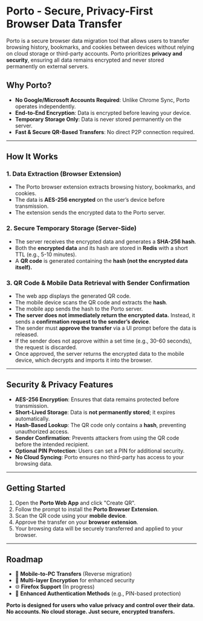 # Porto - Secure, Privacy-First Browser Data Transfer

Porto is a secure browser data migration tool that allows users to transfer browsing history, bookmarks, and cookies between devices without relying on cloud storage or third-party accounts. Porto prioritizes **privacy and security**, ensuring all data remains encrypted and never stored permanently on external servers.

## Why Porto?
- **No Google/Microsoft Accounts Required**: Unlike Chrome Sync, Porto operates independently.
- **End-to-End Encryption**: Data is encrypted before leaving your device.
- **Temporary Storage Only**: Data is never stored permanently on the server.
- **Fast & Secure QR-Based Transfers**: No direct P2P connection required.

---

## How It Works

### **1. Data Extraction (Browser Extension)**
- The Porto browser extension extracts browsing history, bookmarks, and cookies.
- The data is **AES-256 encrypted** on the user’s device before transmission.
- The extension sends the encrypted data to the Porto server.

### **2. Secure Temporary Storage (Server-Side)**
- The server receives the encrypted data and generates a **SHA-256 hash**.
- Both the **encrypted data** and its hash are stored in **Redis** with a short TTL (e.g., 5-10 minutes).
- A **QR code** is generated containing the **hash (not the encrypted data itself).**

### **3. QR Code & Mobile Data Retrieval with Sender Confirmation**
- The web app displays the generated QR code.
- The mobile device scans the QR code and extracts the **hash**.
- The mobile app sends the hash to the Porto server.
- **The server does not immediately return the encrypted data.** Instead, it sends a **confirmation request to the sender’s device**.
- The sender must **approve the transfer** via a UI prompt before the data is released.
- If the sender does not approve within a set time (e.g., 30-60 seconds), the request is discarded.
- Once approved, the server returns the encrypted data to the mobile device, which decrypts and imports it into the browser.

---

## Security & Privacy Features
- **AES-256 Encryption**: Ensures that data remains protected before transmission.
- **Short-Lived Storage**: Data is **not permanently stored**; it expires automatically.
- **Hash-Based Lookup**: The QR code only contains a **hash**, preventing unauthorized access.
- **Sender Confirmation**: Prevents attackers from using the QR code before the intended recipient.
- **Optional PIN Protection**: Users can set a PIN for additional security.
- **No Cloud Syncing**: Porto ensures no third-party has access to your browsing data.

---

## Getting Started
1. Open the **Porto Web App** and click "Create QR".
2. Follow the prompt to install the **Porto Browser Extension**.
3. Scan the QR code using your **mobile device**.
4. Approve the transfer on your **browser extension**.
5. Your browsing data will be securely transferred and applied to your browser.

---

## Roadmap
- 🔄 **Mobile-to-PC Transfers** (Reverse migration)
- 🔐 **Multi-layer Encryption** for enhanced security
- 🌐 **Firefox Support** (In progress)
- 🔑 **Enhanced Authentication Methods** (e.g., PIN-based protection)

**Porto is designed for users who value privacy and control over their data. No accounts. No cloud storage. Just secure, encrypted transfers.**
